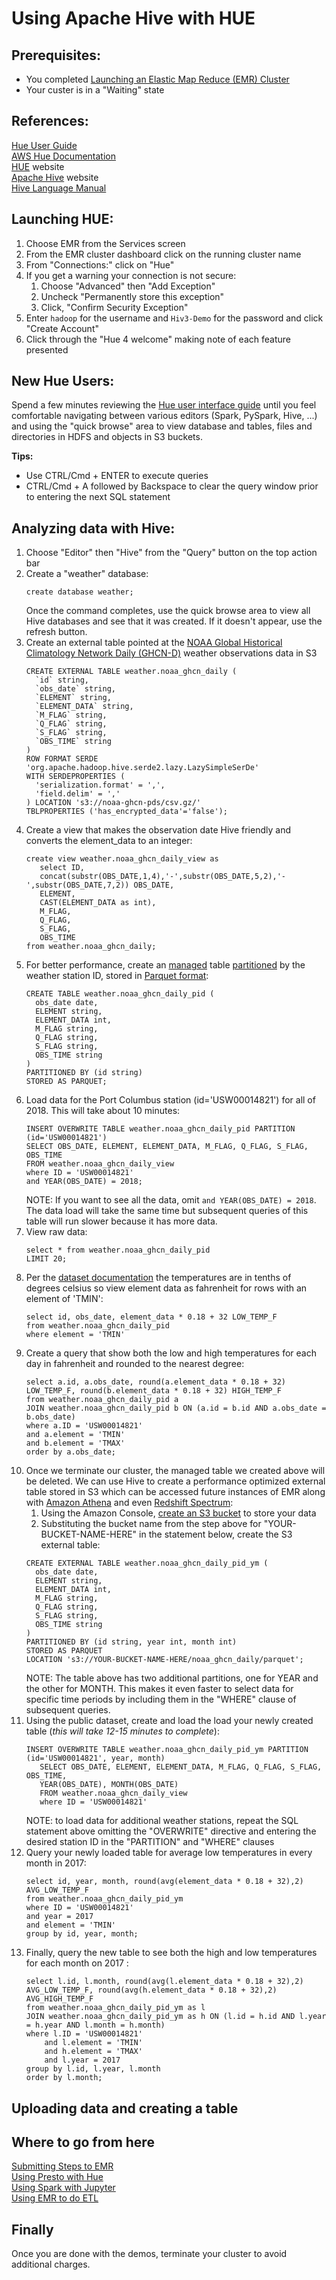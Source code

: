 # Using Apache Hive with HUE

## Prerequisites:

* You completed [Launching an Elastic Map Reduce (EMR) Cluster](./Demo-EMR-Launch.md)
* Your custer is in a "Waiting" state


## References:

[Hue User Guide](http://cloudera.github.io/hue/latest/user-guide/user-guide.html) \
[AWS Hue Documentation](https://docs.aws.amazon.com/emr/latest/ReleaseGuide/emr-hue.html) \
[HUE](http://gethue.com/) website \
[Apache Hive](http://hive.apache.org/) website \
[Hive Language Manual](https://cwiki.apache.org/confluence/display/Hive/LanguageManual)


## Launching HUE:

1. Choose EMR from the Services screen
1. From the EMR cluster dashboard click on the running cluster name
1. From "Connections:" click on "Hue"
1. If you get a warning your connection is not secure:
    1. Choose "Advanced" then "Add Exception"
    1. Uncheck "Permanently store this exception"
    1. Click, "Confirm Security Exception"
1. Enter `hadoop` for the username and `Hiv3-Demo` for the password and click "Create Account"
1. Click through the "Hue 4 welcome" making note of each feature presented

## New Hue Users:

Spend a few minutes reviewing the [Hue user interface guide](http://cloudera.github.io/hue/latest/user-guide/user-guide.html)
until you feel comfortable navigating between various editors (Spark, PySpark, Hive, ...) and 
using the "quick browse" area to view database and tables, files and directories in HDFS and objects in 
S3 buckets. 

**Tips:** 
* Use CTRL/Cmd + ENTER to execute queries
* CTRL/Cmd + A followed by Backspace to clear the query window prior to entering the next SQL statement 

## Analyzing data with Hive:

1. Choose "Editor" then "Hive" from the "Query" button on the top action bar
1. Create a "weather" database:
    ```
    create database weather;
    ```    
    Once the command completes, use the quick browse area to view all Hive databases and see that it was created. If 
    it doesn't appear, use the refresh button.
1. Create an external table pointed at the [NOAA Global Historical Climatology Network Daily (GHCN-D)](https://registry.opendata.aws/noaa-ghcn/)
    weather observations data in S3
    ```
    CREATE EXTERNAL TABLE weather.noaa_ghcn_daily (
      `id` string,
      `obs_date` string,
      `ELEMENT` string,
      `ELEMENT_DATA` string,
      `M_FLAG` string,
      `Q_FLAG` string,
      `S_FLAG` string,
      `OBS_TIME` string
    )
    ROW FORMAT SERDE 'org.apache.hadoop.hive.serde2.lazy.LazySimpleSerDe'
    WITH SERDEPROPERTIES (
      'serialization.format' = ',',
      'field.delim' = ','
    ) LOCATION 's3://noaa-ghcn-pds/csv.gz/'
    TBLPROPERTIES ('has_encrypted_data'='false');
    ```    
1. Create a view that makes the observation date Hive friendly and converts the element_data to an integer:
    ```
    create view weather.noaa_ghcn_daily_view as
       select ID, 
       concat(substr(OBS_DATE,1,4),'-',substr(OBS_DATE,5,2),'-',substr(OBS_DATE,7,2)) OBS_DATE,
       ELEMENT,
       CAST(ELEMENT_DATA as int),
       M_FLAG,
       Q_FLAG,
       S_FLAG,
       OBS_TIME
    from weather.noaa_ghcn_daily;
    ```    
1. For better performance, create an [managed](https://cwiki.apache.org/confluence/display/Hive/LanguageManual+DDL#LanguageManualDDL-ManagedandExternalTables)
   table [partitioned](https://cwiki.apache.org/confluence/display/Hive/LanguageManual+DDL#LanguageManualDDL-PartitionedTables) 
   by the weather station ID, stored in [Parquet format](https://cwiki.apache.org/confluence/display/Hive/Parquet):
    ```
    CREATE TABLE weather.noaa_ghcn_daily_pid (
      obs_date date,
      ELEMENT string,
      ELEMENT_DATA int,
      M_FLAG string,
      Q_FLAG string,
      S_FLAG string,
      OBS_TIME string
    ) 
    PARTITIONED BY (id string)
    STORED AS PARQUET;
    ```    
1. Load data for the Port Columbus station (id='USW00014821') for all of 2018. This will take about 10 minutes:
    ```
    INSERT OVERWRITE TABLE weather.noaa_ghcn_daily_pid PARTITION (id='USW00014821')
    SELECT OBS_DATE, ELEMENT, ELEMENT_DATA, M_FLAG, Q_FLAG, S_FLAG, OBS_TIME
    FROM weather.noaa_ghcn_daily_view
    where ID = 'USW00014821'
    and YEAR(OBS_DATE) = 2018;
    ```    
    NOTE:  If you want to see all the data, omit  `and YEAR(OBS_DATE) = 2018`. The data load will take the same time but
    subsequent queries of this table will run slower because it has more data. 
1. View raw data:
    ```
    select * from weather.noaa_ghcn_daily_pid
    LIMIT 20;
    ```
1. Per the [dataset documentation](https://docs.opendata.aws/noaa-ghcn-pds/readme.html) the temperatures are in tenths 
of degrees celsius so view element data as fahrenheit for rows with an element of 'TMIN':
    ```
    select id, obs_date, element_data * 0.18 + 32 LOW_TEMP_F
    from weather.noaa_ghcn_daily_pid
    where element = 'TMIN'
    ```    
1. Create a query that show both the low and high temperatures for each day in fahrenheit and rounded to the nearest degree:
    ```
    select a.id, a.obs_date, round(a.element_data * 0.18 + 32) LOW_TEMP_F, round(b.element_data * 0.18 + 32) HIGH_TEMP_F
    from weather.noaa_ghcn_daily_pid a 
    JOIN weather.noaa_ghcn_daily_pid b ON (a.id = b.id AND a.obs_date = b.obs_date)
    where a.ID = 'USW00014821'
    and a.element = 'TMIN'
    and b.element = 'TMAX'
    order by a.obs_date;
    ```    
1. Once we terminate our cluster, the managed table we created above will be deleted. We can use Hive to create a
performance optimized external table stored in S3 which can be accessed future instances of EMR along with 
[Amazon Athena](https://aws.amazon.com/athena/) 
and even [Redshift Spectrum](https://aws.amazon.com/redshift/faqs/):
    1. Using the Amazon Console, [create an S3 bucket](https://docs.aws.amazon.com/AmazonS3/latest/gsg/CreatingABucket.html) to store your data
    1. Substituting the bucket name from the step above for "YOUR-BUCKET-NAME-HERE" in the statement below, create the
    S3 external table: 
    ```
    CREATE EXTERNAL TABLE weather.noaa_ghcn_daily_pid_ym (
      obs_date date,
      ELEMENT string,
      ELEMENT_DATA int,
      M_FLAG string,
      Q_FLAG string,
      S_FLAG string,
      OBS_TIME string
    ) 
    PARTITIONED BY (id string, year int, month int)
    STORED AS PARQUET
    LOCATION 's3://YOUR-BUCKET-NAME-HERE/noaa_ghcn_daily/parquet';
    ```    
    NOTE: The table above has two additional partitions, one for YEAR and the other for MONTH. This makes it even faster to 
    select data for specific time periods by including them in the "WHERE" clause of subsequent queries.
1. Using the public dataset, create and load the load your newly created table (*this will take 12-15 minutes to complete*):
    ```
    INSERT OVERWRITE TABLE weather.noaa_ghcn_daily_pid_ym PARTITION (id='USW00014821', year, month)
       SELECT OBS_DATE, ELEMENT, ELEMENT_DATA, M_FLAG, Q_FLAG, S_FLAG, OBS_TIME,
       YEAR(OBS_DATE), MONTH(OBS_DATE)
       FROM weather.noaa_ghcn_daily_view
       where ID = 'USW00014821'
    ```
    NOTE: to load data for additional weather stations, repeat the SQL statement above omitting the "OVERWRITE" directive
    and entering the desired station ID in the "PARTITION" and "WHERE" clauses     
1. Query your newly loaded table for average low temperatures in every month in 2017:
    ```
    select id, year, month, round(avg(element_data * 0.18 + 32),2) AVG_LOW_TEMP_F
    from weather.noaa_ghcn_daily_pid_ym
    where ID = 'USW00014821'
    and year = 2017
    and element = 'TMIN'
    group by id, year, month;
    ```    
1. Finally, query the new table to see both the high and low temperatures for each month on 2017 :
    ```
    select l.id, l.month, round(avg(l.element_data * 0.18 + 32),2) AVG_LOW_TEMP_F, round(avg(h.element_data * 0.18 + 32),2) AVG_HIGH_TEMP_F 
    from weather.noaa_ghcn_daily_pid_ym as l
    JOIN weather.noaa_ghcn_daily_pid_ym as h ON (l.id = h.id AND l.year = h.year AND l.month = h.month)
    where l.ID = 'USW00014821'
        and l.element = 'TMIN'
        and h.element = 'TMAX'
        and l.year = 2017
    group by l.id, l.year, l.month
    order by l.month;
    ```


## Uploading data and creating a table

## Where to go from here

[Submitting Steps to EMR](Demo-EMR-Steps.md) \
[Using Presto with Hue](./Demo-EMR-Presto.md) \
[Using Spark with Jupyter](./Demo-Spark-Jupyter.md)  \
[Using EMR to do ETL](Demo-EMR-as-ETL.md) 

## Finally

Once you are done with the demos, terminate your cluster to avoid additional charges. 
